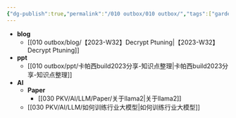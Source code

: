 ```yaml
---
{"dg-publish":true,"permalink":"/010 outbox/010 outbox/","tags":["gardenEntry"]}
---
```





- **blog**
	- [[010 outbox/blog/【2023-W32】Decrypt Ptuning\|【2023-W32】Decrypt Ptuning]]
- **ppt**
	- [[010 outbox/ppt/卡帕西build2023分享-知识点整理\|卡帕西build2023分享-知识点整理]]
-  **AI**
	-  **Paper**
		- [[030 PKV/AI/LLM/Paper/关于llama2\|关于llama2]]
	- [[030 PKV/AI/LLM/如何训练行业大模型\|如何训练行业大模型]]


